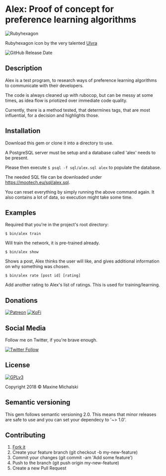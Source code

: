 # Alex: Proof of concept for preference learning algorithms

![Rubyhexagon](https://mootech.eu/alex.png)

Rubyhexagon icon by the very talented [Ulvra](https://www.furaffinity.net/user/ulvra)

![GitHub Release Date](https://img.shields.io/github/release-date/maxine-red/alex.svg)

## Description

Alex is a test program, to research ways of preference learning algorithms to
communicate with their developers.

The code is always cleaned up with rubocop, but can be messy at some times, as
idea flow is priotized over immediate code quality.

Currently, there is a method tested, that determines tags, that are most
influential, for a decision and highlights those.

## Installation

Download this gem or clone it into a directory to use.

A PostgreSQL server must be setup and a database called 'alex' needs to be
present.

Please then execute `$ psql -f sql/alex.sql alex` to populate the database.

The needed SQL file can be downloaded under https://mootech.eu/sql/alex.sql.

You can reset everything by simply running the above command again.
It also contains a lot of data, so execution might take some time.

## Examples

Required that you're in the project's root directory:

`$ bin/alex train`

Will train the network, it is pre-trained already.

`$ bin/alex show`

Shows a post, Alex thinks the user will like, and gives additional information
on why something was chosen.

`$ bin/alex rate [post id] [rating]`

Add another rating to Alex's list of ratings. This is used for
training/learning.

## Donations

[![Patreon](https://img.shields.io/badge/Patreon-donate-orange.svg)](https://www.patreon.com/maxine_red)
[![KoFi](https://img.shields.io/badge/KoFi-donate-blue.svg)](https://ko-fi.com/maxinered)

## Social Media

Follow me on Twitter, if you're brave enough.

[![Twitter Follow](https://img.shields.io/twitter/follow/maxine_red.svg?style=social&logo=twitter&label=Follow)](https://twitter.com/maxine_red)

## License

[![GPLv3](https://www.gnu.org/graphics/gplv3-127x51.png)](https://www.gnu.org/licenses/gpl-3.0.en.html)

Copyright 2018 :copyright: Maxine Michalski

## Semantic versioning

This gem follows semantic versioning 2.0. This means that minor releases are
safe to use and you can set your dependecy to '~> 1.0'.

## Contributing

1. [Fork it](https://github.com/maxine-red/alex/fork)
1. Create your feature branch (git checkout -b my-new-feature)
1. Commit your changes (git commit -am 'Add some feature')
1. Push to the branch (git push origin my-new-feature)
1. Create a new Pull Request
